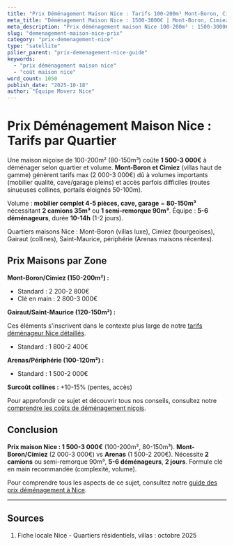 ```yaml
---
title: "Prix Déménagement Maison Nice : Tarifs 100-200m² Mont-Boron, Cimiez 2025"
meta_title: "Déménagement Maison Nice : 1500-3000€ | Mont-Boron, Cimiez"
meta_description: "Prix déménagement maison Nice 100-200m² : 1500-3000€. Mont-Boron/Cimiez 2000-3000€, Arenas 1500-2200€. 80-150m³, 2 camions. Guide."
slug: "demenagement-maison-nice-prix"
category: "prix-demenagement-nice"
type: "satellite"
pilier_parent: "prix-demenagement-nice-guide"
keywords:
  - "prix déménagement maison nice"
  - "coût maison nice"
word_count: 1050
publish_date: "2025-10-18"
author: "Équipe Moverz Nice"
---
```


# Prix Déménagement Maison Nice : Tarifs par Quartier

Une maison niçoise de 100-200m² (80-150m³) coûte **1 500-3 000€** à déménager selon quartier et volume. **Mont-Boron et Cimiez** (villas haut de gamme) génèrent tarifs max (2 000-3 000€) dû à volumes importants (mobilier qualité, cave/garage pleins) et accès parfois difficiles (routes sinueuses collines, portails éloignés 50-100m).

Volume : **mobilier complet 4-5 pièces, cave, garage** = **80-150m³** nécessitant **2 camions 35m³** ou **1 semi-remorque 90m³**. Équipe : **5-6 déménageurs**, durée **10-14h** (1-2 jours).

Quartiers maisons Nice : Mont-Boron (villas luxe), Cimiez (bourgeoises), Gairaut (collines), Saint-Maurice, périphérie (Arenas maisons récentes).

## Prix Maisons par Zone

**Mont-Boron/Cimiez (150-200m²) :**
- Standard : 2 200-2 800€
- Clé en main : 2 800-3 000€

**Gairaut/Saint-Maurice (120-150m²) :**

Ces éléments s'inscrivent dans le contexte plus large de notre [tarifs déménageur Nice détaillés](/blog/prix-demenagement/prix-demenagement-nice-guide).

- Standard : 1 800-2 400€

**Arenas/Périphérie (100-120m²) :**
- Standard : 1 500-2 000€

**Surcoût collines :** +10-15% (pentes, accès)


Pour approfondir ce sujet et découvrir tous nos conseils, consultez notre [comprendre les coûts de déménagement niçois](/blog/prix-demenagement/prix-demenagement-nice-guide).

## Conclusion

**Prix maison Nice : 1 500-3 000€** (100-200m², 80-150m³). **Mont-Boron/Cimiez** (2 000-3 000€) vs **Arenas** (1 500-2 200€). Nécessite **2 camions** ou semi-remorque 90m³, **5-6 déménageurs**, **2 jours**. Formule clé en main recommandée (complexité, volume).

Pour comprendre tous les aspects de ce sujet, consultez notre [guide des prix déménagement à Nice](/blog/prix-demenagement/prix-demenagement-nice-guide).


---

## Sources

1. Fiche locale Nice - Quartiers résidentiels, villas : octobre 2025


